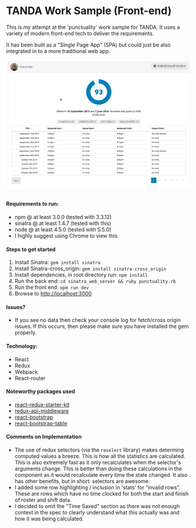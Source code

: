 # TANDA Work Sample (Front-end) 

This is my attempt at the 'punctuality' work sample for TANDA. It uses a variety of modern front-end tech to deliver the requirements.

It has been built as a "Single Page App" (SPA) but could just be also integrated in to a more traditional web app.

![Example](example.gif)

#### Requirements to run:
* npm @ at least 3.0.0 (tested with 3.3.12)
* sinatra @ at least 1.4.7 (tested with this)
* node @ at least 4.5.0 (tested with 5.5.0)
* I highly suggest using Chrome to view this

#### Steps to get started
1. Install Sinatra: `gem install sinatra`
1. Install Sinatra-cross_origin: `gem install sinatra-cross_origin`
1. Install dependencies, in root directory run: `npm install`
1. Run the back end: `cd sinatra_web_server && ruby punctuality.rb`
1. Run the front end: `npm run dev`
1. Browse to [http://localhost:3000](http://localhost:3000)

#### Issues?
* If you see no data then check your console log for fetch/cross origin issues. If this occurs, then please make sure
you have installed the gem properly.

#### Technology:
* React
* Redux
* Webpack
* React-router

#### Noteworthy packages used
* [react-redux-starter-kit](https://github.com/davezuko/react-redux-starter-kit)
* [redux-api-middleware](https://github.com/agraboso/redux-api-middleware)
* [react-bootstrap](https://github.com/react-bootstrap/react-bootstrap)
* [react-bootstrap-table](https://github.com/AllenFang/react-bootstrap-table)

#### Comments on Implementation
* The use of redux selectors (via the `reselect` library) makes determing computed values a breeze. This is how all the 
statistics are calculated. This is also extremely fast as it only recalculates when the selector's arguments change.
This is better than doing these calculations in the component as it would recalculate every time the state changed. 
It also has other benefits, but in short: selectors are awesome.
* I added some row highlighting / inclusion in 'stats' for "invalid rows". These are rows which have no time clocked for
both the start and finish of roster and shift data.
* I decided to omit the "Time Saved" section as there was not enough context in the spec to clearly understand what 
this actually was and how it was being calculated.
